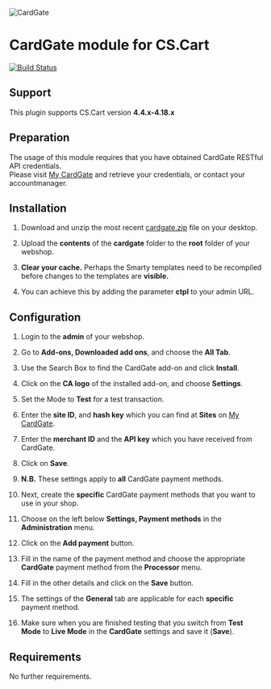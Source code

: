 ![CardGate](https://cdn.curopayments.net/thumb/200/logos/cardgate.png)

# CardGate module for CS.Cart

[![Build Status](https://travis-ci.org/cardgate/cs-cart.svg?branch=master)](https://travis-ci.org/cardgate/cs-cart)

## Support

This plugin supports CS.Cart version **4.4.x-4.18.x**

## Preparation

The usage of this module requires that you have obtained CardGate RESTful API credentials.  
Please visit [My CardGate](https://my.cardgate.com/) and retrieve your credentials, or contact your accountmanager.

## Installation

1. Download and unzip the most recent [cardgate.zip](https://github.com/cardgate/cs-cart/releases) file on your desktop.

2. Upload the **contents** of the **cardgate** folder to the **root** folder of your webshop.

3. **Clear your cache.** Perhaps the Smarty templates need to be recompiled before changes to the templates are **visible.**

4. You can achieve this by adding the parameter **ctpl** to your admin URL.

## Configuration

1. Login to the **admin** of your webshop.

2. Go to **Add-ons, Downloaded add ons**, and choose the **All Tab**.

3. Use the Search Box to find the CardGate add-on and click **Install**.

4. Click on the **CA logo** of the installed add-on, and choose **Settings**.

5. Set the Mode to **Test** for a test transaction.

6. Enter the **site ID**, and **hash key** which you can find at **Sites** on [My CardGate](https://my.cardgate.com/).

7. Enter the **merchant ID** and the **API key** which you have received from CardGate.

8. Click on **Save**.

9. **N.B.** These settings apply to **all** CardGate payment methods.

10. Next, create the **specific** CardGate payment methods that you want to use in your shop.

11. Choose on the left below **Settings, Payment methods** in the **Administration** menu.

12. Click on the **Add payment** button. 

13. Fill in the name of the payment method and choose the appropriate **CardGate** payment method from the **Processor** menu.

14. Fill in the other details and click on the **Save** button.  
 
15. The settings of the **General** tab are applicable for each **specific** payment method.

16. Make sure when you are finished testing that you switch from **Test Mode** to **Live Mode** in the **CardGate** settings and save it (**Save**).

## Requirements

No further requirements.
